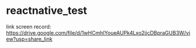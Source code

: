 # reactnative_test
link screen record: https://drive.google.com/file/d/1wHCmhIYoueAUPk4Lxo2jjcDBpraGUB3W/view?usp=share_link
